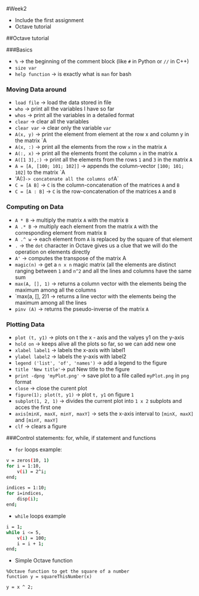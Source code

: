 #Week2

- Include the first assignment
- Octave tutorial


##Octave tutorial

###Basics

- `%` -> the beginning of the comment block (like `#` in Python or `//` in C++)
- `size var`
- `help function` -> is exactly what is `man` for bash


### Moving Data around

- `load file` -> load the data stored in file
- `who` -> print all the variables I have so far
- `whos` -> print all the variables in a detailed format
- `clear` -> clear all the variables
- `clear var` -> clear only the variable `var`
- `A(x, y)` -> print the element from element at the row x and column y in the matrix `A 
- `A(x, :)` -> print all the elements from the row `x` in the matrix `A`
- `A(:, x)` -> print all the elements fromt the column `x` in the matrix `A`
- `A([1 3],:)` -> print all the elements from the rows `1` and `3` in the matrix `A`
- `A = [A, [100; 101; 102]]` -> appends the column-vector `[100; 101; 102]` to the matrix `A
- 'A(:)` -> concatenate all the columns of `A`
- `C = [A B]` -> `C` is the column-concatenation of the matrices `A` and `B`
- `C = [A : B]` -> `C` is the row-concatenation of the matrices `A` and `B`

### Computing on Data

- `A * B` -> multiply the matrix `A` with the matrix `B`
- `A .* B` -> multiply each element from the matrix `A` with the corresponding element from matrix `B`
- `A .^ w` -> each element from `A` is replaced by the square of that element
- ` . ` -> the `dot` character in Octave gives us a clue that we will do the operation on elements directly
- `A'` -> computes the transpose of the matrix A
- `magic(n)` -> get a `n x n` magic matrix (all the elements are distinct ranging between `1` and `n^2` and all the lines and columns have the same sum
- `max(A, [], 1)` -> returns a column vector with the elements being the maximum among all the columns
- `max(a, [], 2)1 -> returns a line vector with the elements being the maximum among all the lines
- `pinv (A)` -> returns the pseudo-inverse of the matrix `A`

### Plotting Data

- `plot (t, y1)` -> plots on t the x - axis and the valyes y1 on the y-axis
- `hold on` -> keeps alive all the plots so far, so we can add new one
- `xlabel label1` -> labels the x-axis with label1
- `ylabel label2` -> labels the y-axis with label2
- `legend ('list', 'of', 'names')` -> add a legend to the figure
- `title 'New title'`-> put New title to the figure
- `print -dpng 'myPlot.png'` -> save plot to a file called `myPlot.png` in `png` format
- `close` -> close the curent plot
- `figure(1); plot(t, y1)` -> plot `t, y1` on figure `1`
- `subplot(1, 2, 1)` -> divides the current plot into `1 x 2` subplots and acces the first one 
- `axis[minX, maxX, minY, maxY]` -> sets the x-axis interval to `[minX, maxX]` and `[minY, maxY]`
- `clf` -> clears a figure

###Control statements: for, while, if statement and functions

- `for` loops example:
	
```bash
v = zeros(10, 1)
for i = 1:10,
	v(i) = 2^i;
end;
```

```bash
indices = 1:10;
for i=indices,
	disp(i);
end;
```

- `while` loops example

```bash
i = 1;
while i <= 5,
	v(i) = 100;
	i = i + 1;
end;
```

- Simple Octave function

```
%Octave function to get the square of a number
function y = squareThisNumber(x)

y = x ^ 2;
```
